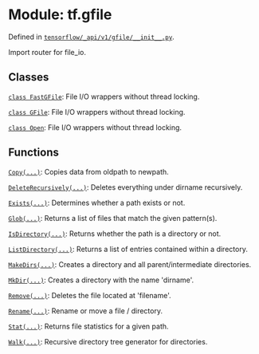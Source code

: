 <div itemscope itemtype="http://developers.google.com/ReferenceObject">
<meta itemprop="name" content="tf.gfile" />
<meta itemprop="path" content="Stable" />
</div>

# Module: tf.gfile



Defined in [`tensorflow/_api/v1/gfile/__init__.py`](/code/stable/tensorflow/_api/v1/gfile/__init__.py).

Import router for file_io.

## Classes

[`class FastGFile`](../tf/gfile/FastGFile.md): File I/O wrappers without thread locking.

[`class GFile`](../tf/gfile/GFile.md): File I/O wrappers without thread locking.

[`class Open`](../tf/gfile/GFile.md): File I/O wrappers without thread locking.

## Functions

[`Copy(...)`](../tf/gfile/Copy.md): Copies data from oldpath to newpath.

[`DeleteRecursively(...)`](../tf/gfile/DeleteRecursively.md): Deletes everything under dirname recursively.

[`Exists(...)`](../tf/gfile/Exists.md): Determines whether a path exists or not.

[`Glob(...)`](../tf/gfile/Glob.md): Returns a list of files that match the given pattern(s).

[`IsDirectory(...)`](../tf/gfile/IsDirectory.md): Returns whether the path is a directory or not.

[`ListDirectory(...)`](../tf/gfile/ListDirectory.md): Returns a list of entries contained within a directory.

[`MakeDirs(...)`](../tf/gfile/MakeDirs.md): Creates a directory and all parent/intermediate directories.

[`MkDir(...)`](../tf/gfile/MkDir.md): Creates a directory with the name 'dirname'.

[`Remove(...)`](../tf/gfile/Remove.md): Deletes the file located at 'filename'.

[`Rename(...)`](../tf/gfile/Rename.md): Rename or move a file / directory.

[`Stat(...)`](../tf/gfile/Stat.md): Returns file statistics for a given path.

[`Walk(...)`](../tf/gfile/Walk.md): Recursive directory tree generator for directories.

